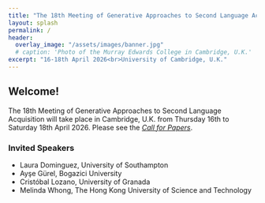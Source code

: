 ```yaml
---
title: "The 18th Meeting of Generative Approaches to Second Language Acquisition"
layout: splash
permalink: /
header:
  overlay_image: "/assets/images/banner.jpg"
  # caption: 'Photo of the Murray Edwards College in Cambridge, U.K.'
excerpt: "16-18th April 2026<br>University of Cambridge, U.K."
---
```


## Welcome!

The 18th Meeting of Generative Approaches to Second Language Acquisition will take place in Cambridge, U.K. from Thursday 16th to Saturday 18th April 2026.
Please see the _[Call for Papers](/cfp/)_.


### Invited Speakers

* Laura Dominguez, University of Southampton
* Ayşe Gürel,  Bogazici University
* Cristóbal Lozano, University of Granada
* Melinda Whong, The Hong Kong University of Science and Technology
